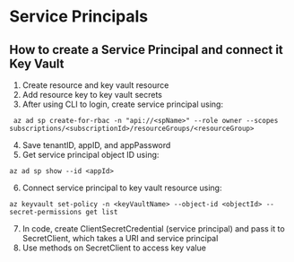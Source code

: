 # Service Principals

## How to create a Service Principal and connect it Key Vault

1. Create resource and key vault resource
2. Add resource key to key vault secrets
3. After using CLI to login, create service principal using:

```
 az ad sp create-for-rbac -n "api://<spName>" --role owner --scopes subscriptions/<subscriptionId>/resourceGroups/<resourceGroup>
 ```

 4. Save tenantID, appID, and appPassword
 5. Get service principal object ID using: 

 ```
 az ad sp show --id <appId>
 ```

 6. Connect service principal to key vault resource using: 

 ```
 az keyvault set-policy -n <keyVaultName> --object-id <objectId> --secret-permissions get list
 ```

 7. In code, create ClientSecretCredential (service principal) and pass it to SecretClient, 
 which takes a URI and service principal
 8. Use methods on SecretClient to access key value